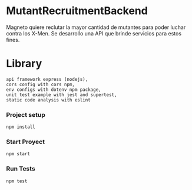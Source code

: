 # MutantRecruitmentBackend
Magneto quiere reclutar la mayor cantidad de mutantes para poder luchar contra los X-Men. 
Se desarrollo una API que brinde servicios para estos fines.

# Library
```
api framework express (nodejs),
cors config with cors npm,
env configs with dotenv npm package,
unit test example with jest and supertest,
static code analysis with eslint
```

### Project setup
```
npm install
```

### Start Proyect
```
npm start
```

### Run Tests
```
npm test
```
